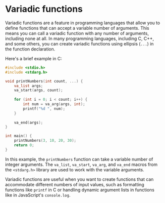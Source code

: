 # Variadic functions

Variadic functions are a feature in programming languages that allow you to define functions that can accept a variable number of arguments. This means you can call a variadic function with any number of arguments, including none at all. In many programming languages, including C, C++, and some others, you can create variadic functions using ellipsis (`...`) in the function declaration.

Here's a brief example in C:

```c
#include <stdio.h>
#include <stdarg.h>

void printNumbers(int count, ...) {
    va_list args;
    va_start(args, count);
    
    for (int i = 0; i < count; i++) {
        int num = va_arg(args, int);
        printf("%d ", num);
    }
    
    va_end(args);
}

int main() {
    printNumbers(3, 10, 20, 30);
    return 0;
}
```

In this example, the `printNumbers` function can take a variable number of integer arguments. The `va_list`, `va_start`, `va_arg`, and `va_end` macros from the `<stdarg.h>` library are used to work with the variable arguments.

Variadic functions are useful when you want to create functions that can accommodate different numbers of input values, such as formatting functions like `printf` in C or handling dynamic argument lists in functions like in JavaScript's `console.log`.
